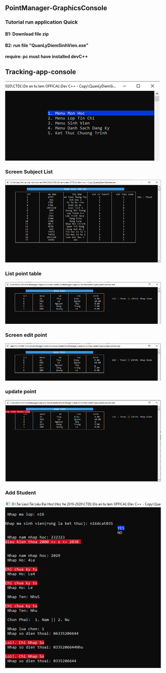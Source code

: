 ## PointManager-GraphicsConsole
### Tutorial run application Quick
#### B1: Download file zip
#### B2: run file "QuanLyDiemSinhVien.exe"
#### require: pc must have installed devC++
## Tracking-app-console
![](Mockup/Menu.PNG)
### Screen Subject List
![](Mockup/DanhSach_MonHoc.PNG)
### List point table
![](Mockup/DanhSachBangDiem.PNG)
### Screen edit point
![](Mockup/Edit_Diem.PNG)
### update point 
![](Mockup/update_success.PNG)
### Add Student
![](Mockup/Add_SinhVien.PNG)
